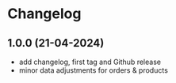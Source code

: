 # Changelog

## 1.0.0 (21-04-2024)

- add changelog, first tag and Github release
- minor data adjustments for orders & products

